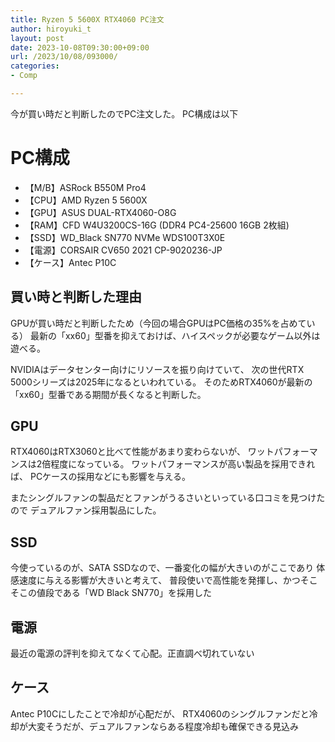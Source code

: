 ```yaml
---
title: Ryzen 5 5600X RTX4060 PC注文
author: hiroyuki_t
layout: post
date: 2023-10-08T09:30:00+09:00
url: /2023/10/08/093000/
categories:
- Comp

---
```


今が買い時だと判断したのでPC注文した。
PC構成は以下

# PC構成

- 【M/B】ASRock B550M Pro4
- 【CPU】AMD Ryzen 5 5600X
- 【GPU】ASUS DUAL-RTX4060-O8G
- 【RAM】CFD W4U3200CS-16G (DDR4 PC4-25600 16GB 2枚組)
- 【SSD】WD_Black SN770 NVMe WDS100T3X0E
- 【電源】CORSAIR CV650 2021 CP-9020236-JP
- 【ケース】Antec P10C


## 買い時と判断した理由
GPUが買い時だと判断したため（今回の場合GPUはPC価格の35%を占めている）
最新の「xx60」型番を抑えておけば、ハイスペックが必要なゲーム以外は遊べる。


NVIDIAはデータセンター向けにリソースを振り向けていて、
次の世代RTX 5000シリーズは2025年になるといわれている。
そのためRTX4060が最新の「xx60」型番である期間が長くなると判断した。


## GPU
RTX4060はRTX3060と比べて性能があまり変わらないが、
ワットパフォーマンスは2倍程度になっている。
ワットパフォーマンスが高い製品を採用できれば、
PCケースの採用などにも影響を与える。

またシングルファンの製品だとファンがうるさいといっている口コミを見つけたので
デュアルファン採用製品にした。

## SSD
今使っているのが、SATA SSDなので、一番変化の幅が大きいのがここであり
体感速度に与える影響が大きいと考えて、
普段使いで高性能を発揮し、かつそこそこの値段である「WD Black SN770」を採用した


## 電源
最近の電源の評判を抑えてなくて心配。正直調べ切れていない


## ケース
Antec P10Cにしたことで冷却が心配だが、
RTX4060のシングルファンだと冷却が大変そうだが、デュアルファンならある程度冷却も確保できる見込み


